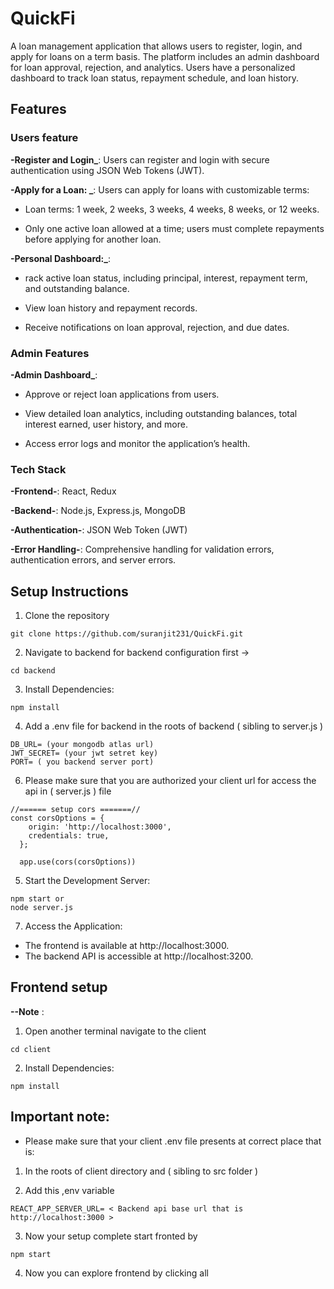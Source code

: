 # QuickFi

A loan management application that allows users to register, login, and apply for loans on a term basis. The platform includes an admin dashboard for loan approval, rejection, and analytics. Users have a personalized dashboard to track loan status, repayment schedule, and loan history.

## Features

### Users feature

**-Register and Login_**: Users can register and login with secure authentication using JSON Web Tokens (JWT).

**-Apply for a Loan: _**: Users can apply for loans with customizable terms:

- Loan terms: 1 week, 2 weeks, 3 weeks, 4 weeks, 8 weeks, or 12 weeks.

- Only one active loan allowed at a time; users must complete repayments before applying for another loan.

**-Personal Dashboard:_**: 

- rack active loan status, including principal, interest, repayment term, and outstanding balance.

- View loan history and repayment records.

- Receive notifications on loan approval, rejection, and due dates.

### Admin Features

**-Admin Dashboard_**:

- Approve or reject loan applications from users.

- View detailed loan analytics, including outstanding balances, total interest earned, user history, and more.

- Access error logs and monitor the application’s health.

### Tech Stack

**-Frontend-**: React, Redux

**-Backend-**: Node.js, Express.js, MongoDB

**-Authentication-**: JSON Web Token (JWT)

**-Error Handling-**: Comprehensive handling for validation errors, authentication errors, and server errors.

## Setup Instructions
1. Clone the repository
```
git clone https://github.com/suranjit231/QuickFi.git
```
2. Navigate to backend for backend configuration first  ->
```
cd backend 
```
3. Install Dependencies:
```
npm install
```
4. Add a .env file for backend in the roots of backend ( sibling to server.js )
```
DB_URL= (your mongodb atlas url)
JWT_SECRET= (your jwt setret key)
PORT= ( you backend server port)
```

6. Please make sure that you are authorized your client url for access the api in ( server.js ) file
```
//====== setup cors =======//
const corsOptions = {
    origin: 'http://localhost:3000', 
    credentials: true,
  };

  app.use(cors(corsOptions))

```

5. Start the Development Server:
```
npm start or
node server.js
```
7. Access the Application:

- The frontend is available at http://localhost:3000.
- The backend API is accessible at http://localhost:3200.


## Frontend setup 

**--Note** :

1. Open another terminal navigate to the client 
```
cd client
```
2. Install Dependencies:
```
npm install
```
## Important note:

* Please make sure that your client .env file presents at correct place that is:

1. In the roots of client directory and ( sibling to src folder )

2. Add this ,env variable
```
REACT_APP_SERVER_URL= < Backend api base url that is http://localhost:3000 >

```

3. Now your setup complete start fronted by
```
npm start
```
4. Now you can explore frontend by clicking all
